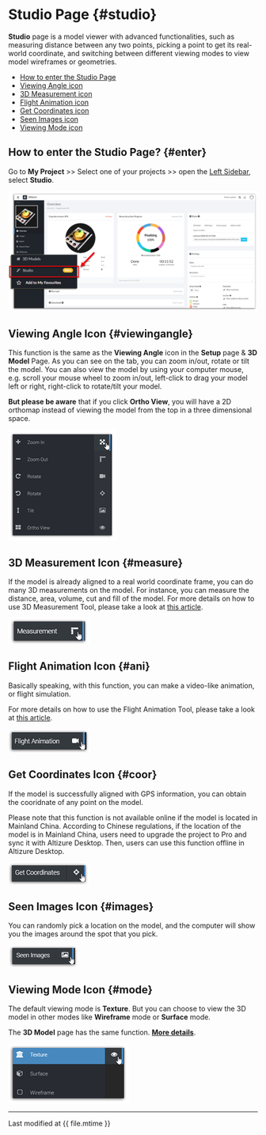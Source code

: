 # Studio Page {#studio}

**Studio** page is a model viewer with advanced functionalities, such as measuring distance between any two points, picking a point to get its real-world coordinate, and switching between different viewing modes to view model wireframes or geometries.

* [How to enter the Studio Page](#enter)
* [Viewing Angle icon](#viewingangle)
* [3D Measurement icon](#measure)
* [Flight Animation icon](#ani)
* [Get Coordinates icon](#coor)
* [Seen Images icon](#images)
* [Viewing Mode icon](#mode)

## How to enter the Studio Page? {#enter}

Go to **My Project** >> Select one of your projects >> open the [Left Sidebar](left-sidebar.md), select **Studio**.

![](../assets/studio-eng-entrance.png)

## Viewing Angle Icon {#viewingangle}

This function is the same as the **Viewing Angle** icon in the **Setup** page & **3D Model** Page. As you can see on the tab, you can zoom in/out, rotate or tilt the model. You can also view the model by using your computer mouse, e.g. scroll your mouse wheel to zoom in/out, left-click to drag your model left or right, right-click to rotate/tilt your model.

**But please be aware** that if you click **Ortho View**, you will have a 2D orthomap instead of viewing the model from the top in a three dimensional space.

![](../assets/studio-view-icon.png)

## 3D Measurement Icon {#measure}

If the model is already aligned to a real world coordinate frame, you can do many 3D measurements on the model. For instance, you can measure the distance, area, volume, cut and fill of the model. For more details on how to use 3D Measurement Tool, please take a look at [this article](3d-measurements.md).

![](../assets/studio-measure-icon.png)

## Flight Animation Icon {#ani}

Basically speaking, with this function, you can make a video-like animation, or flight simulation. 

For more details on how to use the Flight Animation Tool, please take a look at [this article](flight-animation.md).

![](../assets/studio-flight-icon.png)

## Get Coordinates Icon {#coor}

If the model is successfully aligned with GPS information, you can obtain the cooridnate of any point on the model.

Please note that this function is not available online if the model is located in Mainland China. According to Chinese regulations, if the location of the model is in Mainland China, users need to upgrade the project to Pro and sync it with Altizure Desktop. Then, users can use this function offline in Altizure Desktop.

![](../assets/studio-coor-icon.png)

## Seen Images Icon {#images}

You can randomly pick a location on the model, and the computer will show you the images around the spot that you pick.

![](../assets/studio-image-icon.png)

## Viewing Mode Icon {#mode}

The default viewing mode is **Texture**. But you can choose to view the 3D model in other modes like **Wireframe** mode or **Surface** mode.

The **3D Model** page has the same function. [**More details**](model-page.md#mode).

![](../assets/studio-mode-icon.png)

---

Last modified at {{ file.mtime }}

